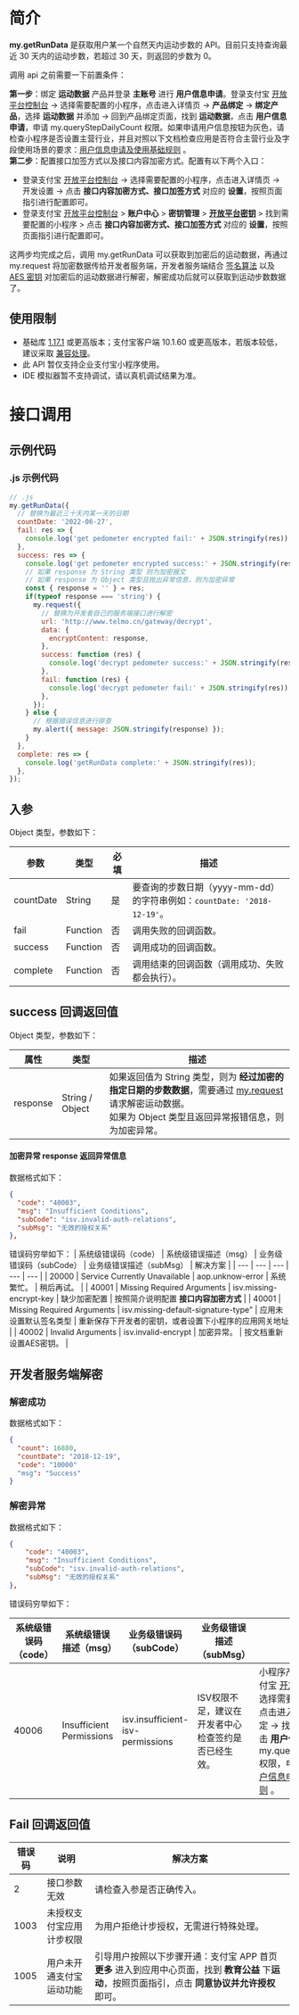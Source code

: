 # 简介
**my.getRunData** 是获取用户某一个自然天内运动步数的 API。目前只支持查询最近 30 天内的运动步数，若超过 30 天，则返回的步数为 0。

调用 api 之前需要一下前置条件：

**第一步**：绑定 **运动数据** 产品并登录 **主账号** 进行 **用户信息申请**。登录支付宝 [开放平台控制台](https://open.alipay.com/dev/workspace) -> 选择需要配置的小程序，点击进入详情页 -> **产品绑定** -> **绑定产品**，选择 **运动数据** 并添加 -> 回到产品绑定页面，找到 **运动数据**，点击 **用户信息申请**，申请 my.queryStepDailyCount 权限。如果申请用户信息按钮为灰色，请检查小程序是否设置主营行业，并且对照以下文档检查应用是否符合主营行业及字段使用场景的要求：[用户信息申请及使用基础规则](https://opendocs.alipay.com/common/02kkuu) 。\
**第二步**：配置接口加签方式以及接口内容加密方式。配置有以下两个入口：
- 登录支付宝 [开放平台控制台](https://open.alipay.com/dev/workspace) -> 选择需要配置的小程序，点击进入详情页 -> 开发设置 -> 点击 **接口内容加密方式、接口加签方式** 对应的 **设置**，按照页面指引进行配置即可。
- 登录支付宝 [开放平台控制台](https://open.alipay.com/dev/workspace) > **账户中心** > **密钥管理** > [**开放平台密钥**](https://openhome.alipay.com/dev/workspace/key-manage) > 找到需要配置的小程序 > 点击 **接口内容加密方式、接口加签方式** 对应的 **设置**，按照页面指引进行配置即可。

这两步均完成之后，调用 my.getRunData 可以获取到加密后的运动数据，再通过 my.request 将加密数据传给开发者服务端，开发者服务端结合 [签名算法](https://opendocs.alipay.com/common/02mriz) 以及 [AES 密钥](https://opendocs.alipay.com/common/02mse3) 对加密后的运动数据进行解密，解密成功后就可以获取到运动步数数据了。

## 使用限制

- 基础库 [1.17.1](https://opendocs.alipay.com/mini/framework/lib) 或更高版本；支付宝客户端 10.1.60 或更高版本，若版本较低，建议采取 [兼容处理](https://opendocs.alipay.com/mini/framework/compatibility)。
- 此 API 暂仅支持企业支付宝小程序使用。
- IDE 模拟器暂不支持调试，请以真机调试结果为准。

# 接口调用
## 示例代码
### .js 示例代码
```javascript
// .js
my.getRunData({
  // 替换为最近三十天内某一天的日期
  countDate: '2022-06-27',
  fail: res => {
    console.log('get pedometer encrypted fail:' + JSON.stringify(res));
  },
  success: res => {
    console.log('get pedometer encrypted success:' + JSON.stringify(res));
    // 如果 response 为 String 类型 则为加密报文
    // 如果 response 为 Object 类型且抛出异常信息，则为加密异常
    const { response = '' } = res;
    if(typeof response === 'string') {
      my.request({
        // 替换为开发者自己的服务端接口进行解密
        url: 'http://www.telmo.cn/gateway/decrypt',
        data: {
          encryptContent: response,
        },
        success: function (res) {
          console.log('decrypt pedometer success:' + JSON.stringify(res));
        },
        fail: function (res) {
          console.log('decrypt pedometer fail:' + JSON.stringify(res));
        },
      });
    } else {
      // 根据错误信息进行排查
      my.alert({ message: JSON.stringify(response) });
    }
  },
  complete: res => {
    console.log('getRunData complete:' + JSON.stringify(res));
  },
});
```
## 入参
Object 类型，参数如下：

| **参数** | **类型** | **必填** | **描述** |
| --- | --- | --- | --- |
| countDate | String | 是 | 要查询的步数日期（yyyy-mm-dd）的字符串例如：`countDate: '2018-12-19'`。 |
| fail | Function | 否 | 调用失败的回调函数。 |
| success | Function | 否 | 调用成功的回调函数。 |
| complete | Function | 否 | 调用结束的回调函数（调用成功、失败都会执行）。 |

## success 回调返回值
Object 类型，参数如下：

| **属性** | **类型** | **描述** |
| --- | --- | --- |
| response | String / Object   | 如果返回值为 String 类型，则为 **经过加密的指定日期的步数数据**，需要通过 [my.request](https://opendocs.alipay.com/mini/api/owycmh) 请求解密运动数据。<br /> 如果为 Object 类型且返回异常报错信息，则为加密异常。 |

#### 加密异常 response 返回异常信息
数据格式如下：
```json
{
  "code": "40003",
  "msg": "Insufficient Conditions",
  "subCode": "isv.invalid-auth-relations",
  "subMsg": "无效的授权关系"
},
```
错误码穷举如下：
| 系统级错误码（code） | 系统级错误描述（msg） | 业务级错误码（subCode） | 业务级错误描述（subMsg） | 解决方案 |
| --- | --- | --- | --- | --- |
| 20000 | Service Currently Unavailable | aop.unknow-error | 系统繁忙。 | 稍后再试。 |
| 40001 | Missing Required Arguments  | isv.missing-encrypt-key | 缺少加密配置 | 按照简介说明配置 **接口内容加密方式** |
| 40001 | Missing Required Arguments | isv.missing-default-signature-type" | 应用未设置默认签名类型 | 重新保存下开发者的密钥，或者设置下小程序的应用网关地址 |
| 40002 | Invalid Arguments  | isv.invalid-encrypt | 加密异常。 | 按文档重新设置AES密钥。 |

## 开发者服务端解密 
### 解密成功
数据格式如下：
```json
{
  "count": 16880,
  "countDate": "2018-12-19",
  "code": "10000"
  "msg": "Success"
}
```
### 解密异常
数据格式如下： 
```json
{
    "code": "40003",
    "msg": "Insufficient Conditions",
    "subCode": "isv.invalid-auth-relations",
    "subMsg": "无效的授权关系"
},
```
错误码穷举如下：

| 系统级错误码（code） | 系统级错误描述（msg） | 业务级错误码（subCode） | 业务级错误描述（subMsg） | 解决方案 |
| --- | --- | --- | --- | --- |
| 40006 | Insufficient Permissions | isv.insufficient-isv-permissions | ISV权限不足，建议在开发者中心检查签约是否已经生效。 | 小程序产品绑定。登录支付宝 [开放平台控制台](https://open.alipay.com/dev/workspace) -> 选择需要配置的小程序，点击进入详情页  -> 产品绑定 -> 找到 **运动数据**，点击 **用户信息申请**，申请 my.queryStepDailyCount 权限，申请规则可查看 [用户信息申请及使用基础规则](https://opendocs.alipay.com/common/02kkuu) 。 |

## Fail 回调返回值
| 错误码 | 说明 | 解决方案 |
| --- | --- | --- |
| 2 | 接口参数无效 | 请检查入参是否正确传入。 |
| 1003 | 未授权支付宝应用计步权限 | 为用户拒绝计步授权，无需进行特殊处理。 |
| 1005 | 用户未开通支付宝运动功能 | 引导用户按照以下步骤开通：支付宝 APP 首页 **更多** 进入到应用中心页面，找到 **教育公益** 下**运动**，按照页面指引，点击 **同意协议并允许授权** 即可。 |



